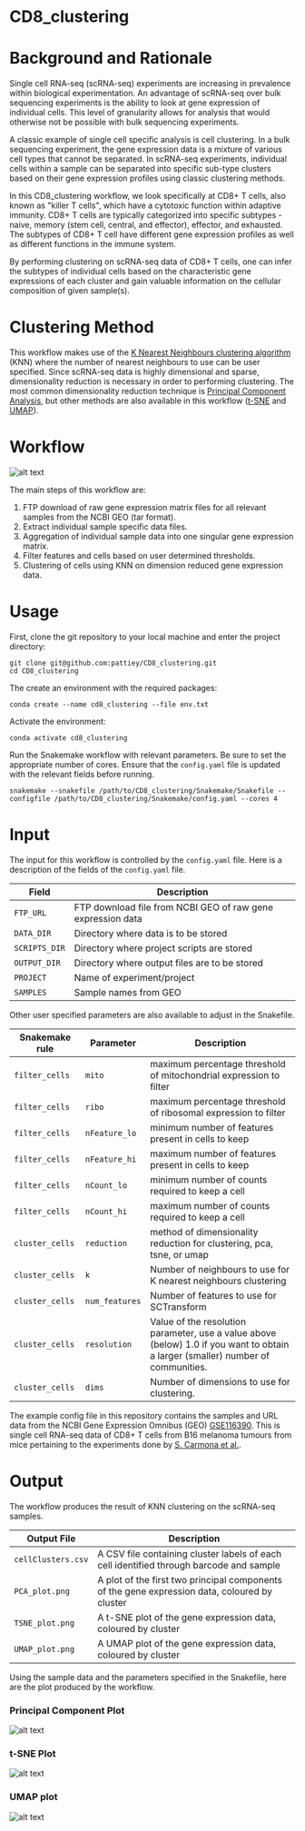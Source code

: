# CD8_clustering

# Background and Rationale

Single cell RNA-seq (scRNA-seq) experiments are increasing in prevalence within biological experimentation. An advantage of scRNA-seq over bulk sequencing experiments is the ability to look at gene expression of individual cells. This level of granularity allows for analysis that would otherwise not be possible with bulk sequencing experiments.

A classic example of single cell specific analysis is cell clustering. In a bulk sequencing experiment, the gene expression data is a mixture of various cell types that cannot be separated. In scRNA-seq experiments, individual cells within a sample can be separated into specific sub-type clusters based on their gene expression profiles using classic clustering methods.

In this CD8_clustering workflow, we look specifically at CD8+ T cells, also known as "killer T cells", which have a cytotoxic function within adaptive immunity. CD8+ T cells are typically categorized into specific subtypes - naive, memory (stem cell, central, and effector), effector, and exhausted. The subtypes of CD8+ T cell have different gene expression profiles as well as different functions in the immune system.

By performing clustering on scRNA-seq data of CD8+ T cells, one can infer the subtypes of individual cells based on the characteristic gene expressions of each cluster and gain valuable information on the cellular composition of given sample(s).

# Clustering Method

This workflow makes use of the [K Nearest Neighbours clustering algorithm](https://en.wikipedia.org/wiki/K-nearest_neighbors_algorithm) (KNN) where the number of nearest neighbours to use can be user specified. Since scRNA-seq data is highly dimensional and sparse, dimensionality reduction is necessary in order to performing clustering. The most common dimensionality reduction technique is [Principal Component Analysis](https://en.wikipedia.org/wiki/Principal_component_analysis), but other methods are also available in this workflow ([t-SNE](https://en.wikipedia.org/wiki/T-distributed_stochastic_neighbor_embedding) and [UMAP](https://arxiv.org/abs/1802.03426)).

# Workflow

![alt text](https://github.com/pattiey/CD8_clustering/blob/main/dag.svg)

The main steps of this workflow are:

1. FTP download of raw gene expression matrix files for all relevant samples from the NCBI GEO (tar format).
2. Extract individual sample specific data files.
3. Aggregation of individual sample data into one singular gene expression matrix.
4. Filter features and cells based on user determined thresholds.
5. Clustering of cells using KNN on dimension reduced gene expression data.

# Usage

First, clone the git repository to your local machine and enter the project directory:

```
git clone git@github.com:pattiey/CD8_clustering.git
cd CD8_clustering
```

The create an environment with the required packages:

```
conda create --name cd8_clustering --file env.txt
```

Activate the environment:

```
conda activate cd8_clustering
```

Run the Snakemake workflow with relevant parameters. Be sure to set the appropriate number of cores. Ensure that the `config.yaml` file is updated with the relevant fields before running.

```
snakemake --snakefile /path/to/CD8_clustering/Snakemake/Snakefile --configfile /path/to/CD8_clustering/Snakemake/config.yaml --cores 4
```

# Input

The input for this workflow is controlled by the `config.yaml` file. Here is a description of the fields of the `config.yaml` file.

| Field | Description |
| ----- | ----------- |
| `FTP_URL` | FTP download file from NCBI GEO of raw gene expression data |
| `DATA_DIR` | Directory where data is to be stored |
| `SCRIPTS_DIR` | Directory where project scripts are stored |
| `OUTPUT_DIR` | Directory where output files are to be stored |
| `PROJECT` | Name of experiment/project |
| `SAMPLES` | Sample names from GEO |

Other user specified parameters are also available to adjust in the Snakefile.

| Snakemake rule | Parameter | Description |
| -------------- | --------- | ----------- |
| `filter_cells` | `mito` | maximum percentage threshold of mitochondrial expression to filter |
| `filter_cells` | `ribo` | maximum percentage threshold of ribosomal expression to filter |
| `filter_cells` | `nFeature_lo` | minimum number of features present in cells to keep |
| `filter_cells` |`nFeature_hi` | maximum number of features present in cells to keep |
| `filter_cells` | `nCount_lo` | minimum number of counts required to keep a cell |
| `filter_cells` | `nCount_hi` | maximum number of counts required to keep a cell|
| `cluster_cells` | `reduction` | method of dimensionality reduction for clustering, pca, tsne, or umap |
| `cluster_cells` | `k` | Number of neighbours to use for K nearest neighbours clustering |
| `cluster_cells` | `num_features` | Number of features to use for SCTransform |
| `cluster_cells` | `resolution` | Value of the resolution parameter, use a value above (below) 1.0 if you want to obtain a larger (smaller) number of communities. |
| `cluster_cells` | `dims` | Number of dimensions to use for clustering. |


The example config file in this repository contains the samples and URL data from the NCBI Gene Expression Omnibus (GEO) [GSE116390](https://www.ncbi.nlm.nih.gov/geo/query/acc.cgi?acc=GSE116390). This is single cell RNA-seq data of CD8+ T cells from B16 melanoma tumours from mice pertaining to the experiments done by [S. Carmona et al.](https://doi.org/10.1080/2162402X.2020.1737369).

# Output

The workflow produces the result of KNN clustering on the scRNA-seq samples.

| Output File | Description |
| ----------- | ----------- |
| `cellClusters.csv` | A CSV file containing cluster labels of each cell identified through barcode and sample |
| `PCA_plot.png` | A plot of the first two principal components of the gene expression data, coloured by cluster |
| `TSNE_plot.png` | A t-SNE plot of the gene expression data, coloured by cluster |
| `UMAP_plot.png` | A UMAP plot of the gene expression data, coloured by cluster |

Using the sample data and the parameters specified in the Snakefile, here are the plot produced by the workflow.

### Principal Component Plot

![alt text](https://github.com/pattiey/CD8_clustering/blob/main/sample_output/PCA_plot.png)

### t-SNE Plot

![alt text](https://github.com/pattiey/CD8_clustering/blob/main/sample_output/TSNE_plot.png)

### UMAP plot

![alt text](https://github.com/pattiey/CD8_clustering/blob/main/sample_output/UMAP_plot.png)

